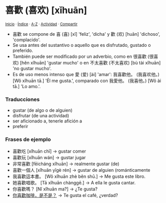 # 喜歡 (喜欢) [xǐhuān]
<sup>[Inicio](../../../../index.md) · [Índice](../../../../indices/chino-espanol-xi3.md) · [A-Z](../../../../indices/alfabetico.md) · [Actividad](../../../../indices/actividad.md) · [Compartir](https://x.com/intent/tweet?text=%E5%96%9C%E6%AD%A1%20(%E5%96%9C%E6%AC%A2)%20%5Bx%C7%90hu%C4%81n%5D%20en%20el%20Diccionario%20chino-espa%C3%B1ol%2C%20con%20traducciones%2C%20frases%20de%20ejemplo%20y%20notas%20gramaticales.%0A%E2%86%92%20https%3A%2F%2Fjucardus.github.io%2Fcontenido%2Fx%2Fi%2F3%2Fxi3-huan1.html%0A%0A%23chn_espnl_jucardus%0A%40jucardus)</sup>

* 喜歡 se compone de 喜 (喜) [xǐ] 'feliz', 'dicha' y  歡 (欢) [huān] 'dichoso', 'complacido'.
* Se usa antes del sustantivo o aquello que es disfrutado, gustado o preferido.
* También puede ser modificado por un adverbio, como en 很喜歡 (很喜欢) [hěn xǐhuān] 'gustar mucho' o en 不太喜歡 (不太喜欢) [bù tài xǐhuān] 'no gustar mucho'.
* Es de uso menos intenso que 愛 (爱) [ài] 'amar': 我喜歡他。 (我喜欢他。) [Wǒ xǐhuān tā.] 'Él me gusta.', comparado con 我愛他。 (我喜他。) [Wǒ ài tā.] 'Lo amo.'.

### Traducciones

* gustar (de algo o de alguien)
* disfrutar (de una actividad)
* ser aficionado a, tenerle afición a
* preferir

### Frases de ejemplo

* 喜歡吃 [xǐhuān chī] → gustar comer
* 喜歡玩 [xǐhuān wán] → gustar jugar
* 非常喜歡 [fēicháng xǐhuān] → realmente gustar (de)
* 喜歡一個人 [xǐhuān yīgè rén] → gustar de alguien (románticamente
* 我喜歡這本書。 [Wǒ xǐhuān zhè běn shū.] → Me gusta este libro.
* 她喜歡唱歌。 [Tā xǐhuān chànggē.] → A ella le gusta cantar.
* 你喜歡嗎？ [Nǐ xǐhuān ma?] → ¿Te gusta?
* [你喜歡咖啡，是不是？](../../../../contenido/n/i/3/ni3-xi3-huan1-ka1-fei1-shi4-bu2-shi4.md) → Te gusta el café, ¿verdad?
